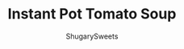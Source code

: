 ---
layout: ../../layouts/MarkdownPostLayout.astro
title: Instant Pot Tomato Soup
author: ShugarySweets
pubDate: 2020-09-23
description: "Roasted Tomato Soup made in the instant pot brings the fresh flavors of a late summer garden to your dinner table. Thick and hearty and packed with basil and more, this easy dinner is loved by the whole family!"
image_url: https://www.shugarysweets.com/wp-content/uploads/2020/09/instant-pot-tomato-soup-9.jpg
tags: ["Soups and Stews","American"]
calories: 258
protein: 7
carbohydrates: 22
fats: 18
fiber: 5
ingredients: ["10 Roma Tomatoes, sliced lengthwise","2 tablespoons olive oil, divided","1 1/2 teaspoons kosher salt","1/2 teaspoon black pepper","1 medium yellow onion, diced","4 cloves garlic, minced","28 ounces crushed tomatoes","1 teaspoon dried oregano","1 teaspoon dried basil","1 teaspoon dried parsley","1 teaspoon dried thyme","2 cups chicken stock","¾ cup heavy cream","Croutons (optional), for garnish","Shredded Parmesan Cheese (optional), for garnish","Chives or Green onion (optional), for garnish"]
serves: 6
time: "1 hour 35 minutes"
prepTime: "10 minutes"
instructions: ["Heat the oven to 400 degrees Fahrenheit. Place the halved Roma tomatoes on a baking sheet and drizzle with 1 tablespoon olive oil, salt and pepper.","Roast tomatoes in the oven for 45-60 minutes, set aside.","Set your Instant Pot to saute and cook the onions in the remaining tablespoon of olive oil for approximately 4-5 minutes, until the sides of the onions start to become transluscent and browned on the edges.","Add the garlic and cook an additional minute.","Add the crushed tomatoes, oregano, basil, parsley, and thyme. Mix to combine.","Add the chicken stock and roasted tomato halves.","Lock the lid in place and move the vent on top to \"SEALING.\" Cook on High Pressure for 15 minutes, allowing the Instant Pot to naturally release for about 10 minutes after the cook time.","Release the remaining pressure and open the lid. Use an immersion blender to puree the soup until desired consistency.","Stir in the heavy cream.","Serve with croutons and a little sprinkle of cheese and green onions, if desired. Enjoy!"]
nutrition: ["258 calories","22 grams carbohydrates","37 milligrams cholesterol","18 grams fat","5 grams fiber","7 grams protein","8 grams saturated fat","997 milligrams sodium","12 grams sugar","0 grams trans fat","8 grams unsaturated fat"]
---